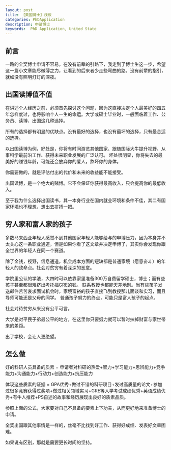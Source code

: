 ```yaml
---
layout: post
title: 【美国博士】浅谈
categories: PhDApplication
description: 申请博士
keywords:  PhD Application, United State
---
```


## 前言
一路的全奖博士申请不容易，在没有前辈的引路下，我走到了博士生这一步，希望这一篇小文章能尽微薄之力，让看到的后来者少走些弯曲的路。没有前辈的指引，就如没有照明灯灯的深夜。

## 出国读博值不值
在讲述个人经历之前，必须首先探讨这个问题，因为这直接决定个人最美好的四五年怎样度过，也将影响个人一生的命运。大学或硕士毕业时，一般面临着工作、公务员、读博、出国这几种选择。

所有的选择都有明显的优缺点。没有最好的选择，也没有最坏的选择，只有最合适的选择。

以出国读博为例，好处是，你将有时间游览其他国家、跟随国际大牛提升视野、从事科学最前沿工作、获得未来职业发展的广泛认可。
坏处很明显，你将失去的最美好的赚钱年龄，可能还会放弃你的爱人，熬坏你的身体。

你需要做的，就是评估付出的代价和未来的收益能不能接受。

出国读博，是一个绝大的赌博。它不会保证你获得最高收入，只会提高你的最低收入。

至于我为什么选择出国读书，其一本身行业在国内就业环境和条件不佳，其二有国家环境也不理想，想出去拼搏一把。

## 穷人家和富人家的孩子

多数马来西亚年轻人感觉不到其他国家年轻人能够给与的申博压力，因为本身并不太关心这一条职业通道，但是如果你看了这文章并决定申博了，其实你会发现你跟全世界的年轻人在同一个赛道。

除了金钱，视野，信息通道，机会成本方面的短缺都是普通家境（愿意奋斗）的年轻人的致命点。社会对贫穷有着深深的恶意。

学院里公认的学渣，大四时可以依靠家里准备300万自费留学硕士，博士；而有些孩子甚至都很难挤出考托福GRE的钱。
联系教授也都能天差地别。当有些孩子发送邮件苦苦哀求面试机会时，家境富裕的孩子直接飞到教授那儿面谈和实习，而且导师可能还是父母的同学。
普通孩子努力的终点，可能只是富人孩子的起点。

社会对待贫穷从来没有公平可言。

大学是对平民子弟最公平的地方，在这里你只要努力就可以暂时抹掉财富与家世带来的差距。

出了学校，会让人更绝望。


## 怎么做

好的科研人员具备的质素 = 申请者对科研的热爱+智力+学习能力+思辨能力+竞争能力+沟通能力+行动力+创造能力+抗压能力

体现这些质素的证据 = GPA优秀+做过不错的科研项目+发过高质量的论文+参加过很多竞赛获得过奖项+做过相关领域实习+GRE等入学考试成绩优秀+英语成绩优秀+有牛人推荐+PS自述的故事和经历展现出良好的质素品质。

参照上面的公式，大家要对自己不具备的要素上下功夫，从而更好地来准备博士的申请。

全奖出国跟其他事情是一样的，丝毫不比找到好工作、获得好成绩、发表好文章困难。

如果说有区别，那就是需要更长时间的坚持。
